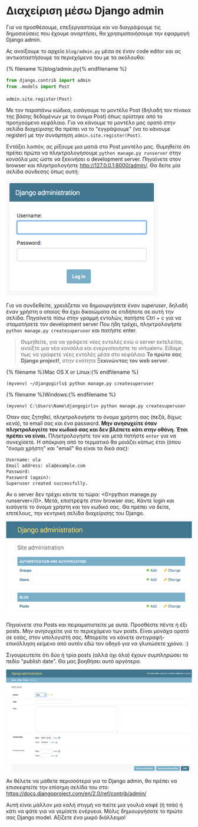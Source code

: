 # Διαχείριση μέσω Django admin

Για να προσθέσουμε, επεξεργαστούμε και να διαγράψουμε τις δημοσιεύσεις που έχουμε αναρτήσει, θα χρησιμοποιήσουμε την εφαρμογή Django admin.

Ας ανοίξουμε το αρχείο `blog/admin.py` μέσα σε έναν code editor και ας αντικαταστήσουμε τα περιεχόμενα του με τα ακόλουθα:

{% filename %}blog/admin.py{% endfilename %}

```python
from django.contrib import admin
from .models import Post

admin.site.register(Post)
```

Με τον παραπάνω κώδικα, εισάγουμε το μοντέλο Post (δηλαδή τον πίνακα της βάσης δεδομένων με το όνομα Post) όπως ορίστηκε από το προηγούμενο κεφάλαιο. Για να κάνουμε το μοντέλο μας ορατό στην σελίδα διαχείρισης θα πρέπει να το "εγγράψουμε" (να το κάνουμε register) με την συνάρτηση `admin.site.register(Post)`.

Εντάξει λοιπόν, ας ρίξουμε μια ματιά στο Post μοντέλο μας. Θυμηθείτε ότι πρέπει πρώτα να πληκτρολογήσουμε `python manage.py runserver` στην κονσόλα μας ώστε να ξεκινήσει ο development server. Πηγαίνετε στον browser και πληκτρολογήστε http://127.0.0.1:8000/admin/. Θα δείτε μία σελίδα σύνδεσης όπως αυτή:

![Login page](images/login_page2.png)

Για να συνδεθείτε, χρειάζεται να δημιουργήσετε έναν *superuser*, δηλαδή έναν χρήστη ο οποίος θα έχει δικαιώματα σε οτιδήποτε σε αυτή την σελίδα. Πηγαίνετε πίσω στην γραμμή εντολών, πατήστε Ctrl + c για να σταματήσετε τον development server Που ήδη τρέχει, πληκτρολογήστε `python manage.py createsuperuser` και πατήστε enter.

> Θυμηθείτε, για να γράψετε νέες εντολές ενώ ο server εκτελείται, ανοίξτε μια νέα κονσόλα και ενεργοποιήστε το virtualenv. Είδαμε πως να γράφετε νέες εντολές μέσα στο κεφάλαιο **Το πρώτο σας Django project!**, στην ενότητα **Ξεκινώντας τον web server**.

{% filename %}Mac OS X or Linux:{% endfilename %}

    (myvenv) ~/djangogirls$ python manage.py createsuperuser
    

{% filename %}Windows:{% endfilename %}

    (myvenv) C:\Users\Name\djangogirls> python manage.py createsuperuser
    

Όταν σας ζητηθεί, πληκτρολογήστε το όνομα χρήστη σας (πεζά, δίχως κενά), το email σας και ένα password. **Μην ανησυχείτε όταν πληκτρολογείτε τον κωδικό σας και δεν βλέπετε κάτι στην οθόνη. Έτσι πρέπει να είναι.** Πληκτρολογήστε τον και μετά πατήστε `enter` για να συνεχίσετε. Η απόκριση από το τερματικό θα μοιάζει κάπως έτσι (όπου "όνομα χρήστη" και "email" θα είναι τα δικά σας):

    Username: ola
    Email address: ola@example.com
    Password:
    Password (again):
    Superuser created successfully.
    

Αν ο server δεν τρέχει κάντε το τώρα: <0>python manage.py runserver</0>. Μετά, επιστρέψτε στον browser σας. Κάντε login και εισάγετε το όνομα χρήστη και τον κωδικό σας. Θα πρέπει να δείτε, επιτέλους, την κεντρική σελίδα διαχείρισης του Django.

![Django admin](images/django_admin3.png)

Πηγαίνετε στα Posts και πειραματιστείτε με αυτά. Προσθέστε πέντε ή έξι posts. Μην ανησυχείτε για το περιεχόμενο των posts. Είναι μονάχα ορατό σε εσάς, στον υπολογιστή σας. Μπορείτε να κάνετε αντιγραφή-επικόλληση κείμενο από αυτόν εδώ τον οδηγό για να γλυτώσετε χρόνο. :)

Σιγουρευτείτε ότι δύο ή τρία posts (αλλά όχι όλα) έχουν συμπληρώσει το πεδίο "publish date". Θα μας βοηθήσει αυτό αργότερα.

![Django admin](images/edit_post3.png)

Αν θέλετε να μάθετε περισσότερα για το Django admin, θα πρέπει να επισκεφτείτε την επίσημη σελίδα του στο: https://docs.djangoproject.com/en/2.0/ref/contrib/admin/

Αυτή είναι μάλλον μια καλή στιγμή να πιείτε μια γουλιά καφέ (ή τσάι) ή κάτι να φάτε για να γεμίσετε ενέργεια. Μόλις δημιουργήσατε το πρώτο σας Django model. Αξίζετε ένα μικρό διάλλειμα!
